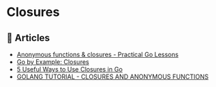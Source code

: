 # Closures

## 📕 Articles
- [Anonymous functions & closures - Practical Go Lessons](https://www.practical-go-lessons.com/chap-24-anonymous-functions-and-closures)
- [Go by Example: Closures](https://gobyexample.com/closures)
- [5 Useful Ways to Use Closures in Go](https://www.calhoun.io/5-useful-ways-to-use-closures-in-go/)
- [GOLANG TUTORIAL - CLOSURES AND ANONYMOUS FUNCTIONS](https://www.bogotobogo.com/GoLang/GoLang_Closures_Anonymous_Functions.php)